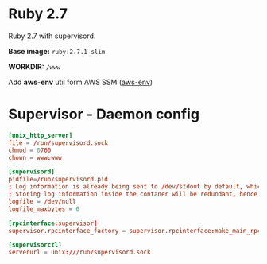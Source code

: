 # Ruby 2.7

Ruby 2.7 with supervisord.

**Base image:** `ruby:2.7.1-slim`

**WORKDIR:** `/www`

Add **aws-env** util form AWS SSM ([aws-env](https://github.com/Droplr/aws-env/))

# Supervisor - Daemon config
```conf
[unix_http_server]
file = /run/supervisord.sock
chmod = 0760
chown = www:www

[supervisord]
pidfile=/run/supervisord.pid
; Log information is already being sent to /dev/stdout by default, which gets captured by Docker logs.
; Storing log information inside the contaner will be redundant, hence using /dev/null here
logfile = /dev/null
logfile_maxbytes = 0

[rpcinterface:supervisor]
supervisor.rpcinterface_factory = supervisor.rpcinterface:make_main_rpcinterface

[supervisorctl]
serverurl = unix:///run/supervisord.sock
```
